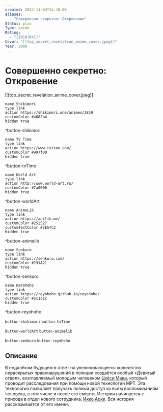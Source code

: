 ```yaml
---
created: 2024-11-04T14:48:00
aliases:
  - "Совершенно секретно: Откровение"
Status: plan
Type: anime
Rating:
  - "[[®️18|R+]]"
Cover: "[[top_secret_revelation_anime_cover.jpeg]]"
Year: 2008
---
```


# Совершенно секретно: Откровение

![[top_secret_revelation_anime_cover.jpeg]]

```button
name Shikimori
type link
action https://shikimori.one/animes/3859
customColor #4682b4
hidden true
```
^button-shikimori

```button
name TV Time
type link
action https://www.tvtime.com/
customColor #997f00
hidden true
```
^button-tvTime

```button
name World Art
type link
action http://www.world-art.ru/
customColor #7a0000
hidden true
```
^button-worldArt

```button
name AnimeLib
type link
action https://anilib.me/
customColor #252527
customTextColor #7E57C2
hidden true
```
^button-animelib

```button
name Senkuro
type link
action https://senkuro.com/
customColor #191A21
hidden true
```
^button-senkuro

```button
name ReYohoho
type link
action https://reyohoho.github.io/reyohoho/
customColor #1c1c1c
hidden true
```
^button-reyohoho

`button-shikimori` `button-tvTime`

`button-worldArt` `button-animelib`

`button-senkuro` `button-reyohoho`

## Описание

В недалёком будущем в ответ на увеличивающееся количество нераскрытых правонарушений в полиции создаётся особый «Девятый отдел», возглавляемый молодым человеком [Цуёси Маки](https://shikimori.one/characters/10162-tsuyoshi-maki), который проводит расследования при помощи новой технологии МРТ. Эта технология позволяет получать полный доступ ко всем воспоминаниям человека, в том числе и после его смерти. История начинается с прихода в отдел нового сотрудника, [Икко Аоки](https://shikimori.one/characters/10163-ikkou-aoki). Вся история рассказывается от его имени.
